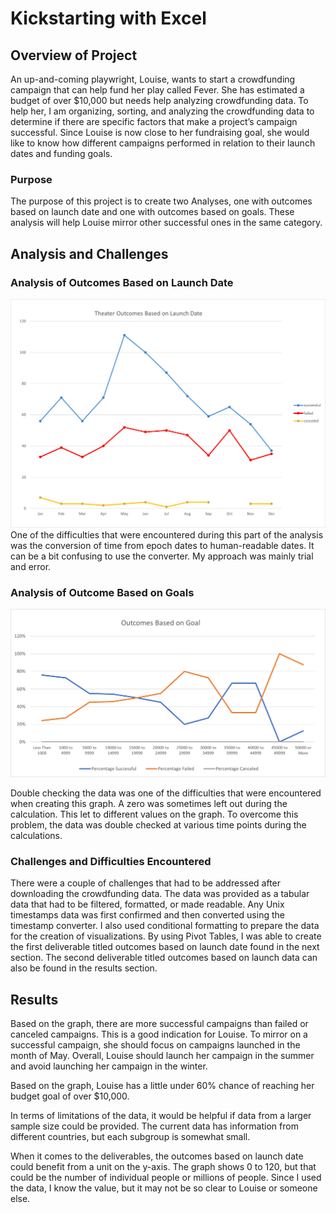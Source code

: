 # Kickstarting with Excel

## Overview of Project
An up-and-coming playwright, Louise, wants to start a crowdfunding campaign that can help fund her play called Fever.  She has estimated a budget of over $10,000 but needs help analyzing crowdfunding data.  To help her, I am organizing, sorting, and analyzing the crowdfunding data to determine if there are specific factors that make a project’s campaign successful.  Since Louise is now close to her fundraising goal, she would like to know how different campaigns performed in relation to their launch dates and funding goals. 

### Purpose
The purpose of this project is to create two Analyses, one with outcomes based on launch date and one with outcomes based on goals. These analysis will help Louise mirror other successful ones in the same category.  

## Analysis and Challenges
### Analysis of Outcomes Based on Launch Date 
![deliverable #1](https://github.com/LLudivina/kickstarter-analysis/blob/main/resources/Theater_Outcomes_vs_Launch.png)
One of the difficulties that were encountered during this part of the analysis was the conversion of time from epoch dates to human-readable dates.  It can be a bit confusing to use the converter.  My approach was mainly trial and error. 

### Analysis of Outcome Based on Goals
![deliverable #2](https://github.com/LLudivina/kickstarter-analysis/blob/main/resources/Outcomes_vs_Goals.png)

Double checking the data was one of the difficulties that were encountered when creating this graph.  A zero was sometimes left out during the calculation.  This let to different values on the graph.  To overcome this problem, the data was double checked at various time points during the calculations. 

### Challenges and Difficulties Encountered
There were a couple of challenges that had to be addressed after downloading the crowdfunding data.  The data was provided as a tabular data that had to be filtered, formatted, or made readable.  Any Unix timestamps data was first confirmed and then converted using the timestamp converter. I also used conditional formatting to prepare the data for the creation of visualizations.  By using Pivot Tables, I was able to create the first deliverable titled outcomes based on launch date found in the next section.   The second deliverable titled outcomes based on launch data can also be found in the results section. 

## Results
Based on the graph, there are more successful campaigns than failed or canceled campaigns. This is a good indication for Louise.  To mirror on a successful campaign, she should focus on campaigns launched in the month of May.  Overall, Louise should launch her campaign in the summer and avoid launching her campaign in the winter. 

Based on the graph, Louise has a little under 60% chance of reaching her budget goal of over $10,000.

In terms of limitations of the data, it would be helpful if data from a larger sample size could be provided.  The current data has information from different countries, but each subgroup is somewhat small. 

When it comes to the deliverables, the outcomes based on launch date could benefit from a unit on the y-axis. The graph shows 0 to 120, but that could be the number of individual people or millions of people.  Since I used the data, I know the value, but it may not be so clear to Louise or someone else.



